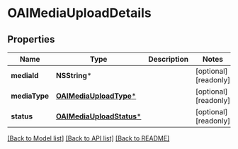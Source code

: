 # OAIMediaUploadDetails

## Properties
Name | Type | Description | Notes
------------ | ------------- | ------------- | -------------
**mediaId** | **NSString*** |  | [optional] [readonly] 
**mediaType** | [**OAIMediaUploadType***](OAIMediaUploadType.md) |  | [optional] [readonly] 
**status** | [**OAIMediaUploadStatus***](OAIMediaUploadStatus.md) |  | [optional] [readonly] 

[[Back to Model list]](../README.md#documentation-for-models) [[Back to API list]](../README.md#documentation-for-api-endpoints) [[Back to README]](../README.md)



